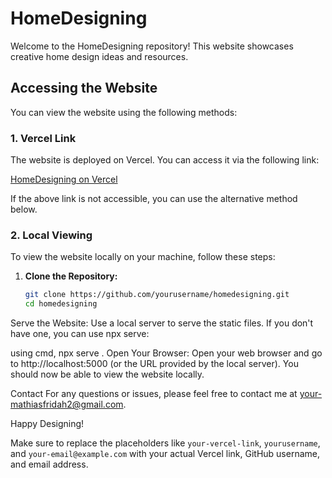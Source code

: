 # HomeDesigning 

Welcome to the HomeDesigning repository! This website showcases creative home design ideas and resources.

## Accessing the Website

You can view the website using the following methods:

### 1. Vercel Link

The website is deployed on Vercel. You can access it via the following link:

[HomeDesigning on Vercel](https://your-vercel-link.vercel.app)

If the above link is not accessible, you can use the alternative method below.

### 2. Local Viewing

To view the website locally on your machine, follow these steps:

1. **Clone the Repository:**
   ```sh
   git clone https://github.com/yourusername/homedesigning.git
   cd homedesigning
Serve the Website: Use a local server to serve the static files. If you don't have one, you can use npx serve:

using cmd,
npx serve .
Open Your Browser: Open your web browser and go to http://localhost:5000 (or the URL provided by the local server). You should now be able to view the website locally.

Contact
For any questions or issues, please feel free to contact me at your-mathiasfridah2@gmail.com.

Happy Designing!


Make sure to replace the placeholders like `your-vercel-link`, `yourusername`, and `your-email@example.com` with your actual Vercel link, GitHub username, and email address.


